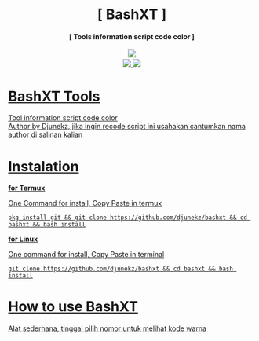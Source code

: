 <h1 align="center">[ BashXT ]</h1>
<h4 align="center">[ Tools information script code color ]</h4>
<p align="center">
<a href="https://github.com/djunekz"><img src="https://img.shields.io/static/v1?style=for-the-badge&logo=github&label=AUTHOR&message=DJUNEKZ&color=blue")</a>
<a href="https://github.com/djunekz/bashxt/tree/v1.0><img src="https://img.shields.io/static/v1?style=for-the-badge&logo=Clockify&logoColor=white&label=Version&message=1.0&color=green")</a><br>
<img src="https://img.shields.io/static/v1?label=Android&logo=android&logoColor=green&color=green&message=Support&style=flat">
<img src="https://img.shields.io/static/v1?label=Linux&logo=Linux&logoColor=white&color=white&message=Support&style=flat">
		
# BashXT Tools

Tool information script code color<br>
Author by Djunekz, jika ingin recode script ini usahakan cantumkan nama author di salinan kalian
 
# Instalation
**for Termux**

One Command for install,
Copy Paste in termux
```
pkg install git && git clone https://github.com/djunekz/bashxt && cd bashxt && bash install
```

**for Linux**

One command for install,
Copy Paste in terminal
```
git clone https://github.com/djunekz/bashxt && cd bashxt && bash install
```

# How to use BashXT

Alat sederhana, tinggal pilih nomor untuk melihat kode warna
